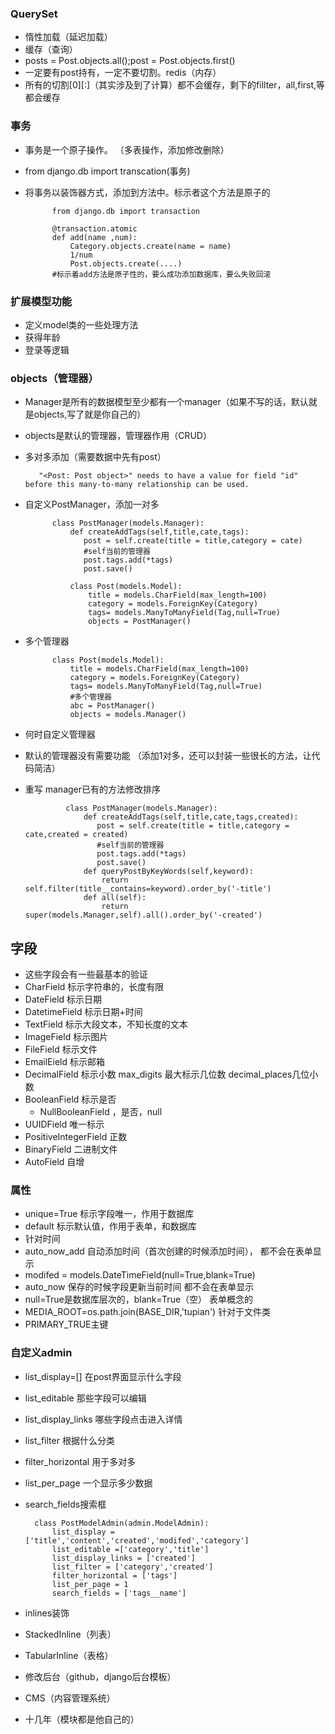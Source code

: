 ### QuerySet ###

 * 惰性加载（延迟加载）
 *  缓存（查询）
  * posts = Post.objects.all();post = Post.objects.first()
  * 一定要有post持有，一定不要切割。redis（内存）
  * 所有的切割[0][:]（其实涉及到了计算）都不会缓存，剩下的fillter，all,first,等都会缓存
### 事务 ###
* 事务是一个原子操作。 （多表操作，添加修改删除）
*  from django.db import transcation(事务)
* 将事务以装饰器方式，添加到方法中。标示者这个方法是原子的

			from django.db import transaction
			
			@transaction.atomic
			def add(name ,num):
				Category.objects.create(name = name)
				1/num
				Post.objects.create(....)
			#标示着add方法是原子性的，要么成功添加数据库，要么失败回滚
### 扩展模型功能 ###
* 定义model类的一些处理方法
* 获得年龄
* 登录等逻辑
###  objects（管理器） ###
* Manager是所有的数据模型至少都有一个manager（如果不写的话，默认就是objects,写了就是你自己的）
* objects是默认的管理器，管理器作用（CRUD）
* 多对多添加（需要数据中先有post）

		 "<Post: Post object>" needs to have a value for field "id" before this many-to-many relationship can be used.

 
* 自定义PostManager，添加一对多

			class PostManager(models.Manager):
			    def createAddTags(self,title,cate,tags):
			       post = self.create(title = title,category = cate)
			       #self当前的管理器
			       post.tags.add(*tags)
			       post.save()

				class Post(models.Model):
				    title = models.CharField(max_length=100)
				    category = models.ForeignKey(Category)
				    tags= models.ManyToManyField(Tag,null=True)
				    objects = PostManager()

* 多个管理器

			class Post(models.Model):
			    title = models.CharField(max_length=100)
			    category = models.ForeignKey(Category)
			    tags= models.ManyToManyField(Tag,null=True)
			    #多个管理器
			    abc = PostManager()
			    objects = models.Manager()

* 何时自定义管理器
 * 默认的管理器没有需要功能 （添加1对多，还可以封装一些很长的方法，让代码简洁）
 * 重写 manager已有的方法修改排序


			
				class PostManager(models.Manager):
				    def createAddTags(self,title,cate,tags,created):
				       post = self.create(title = title,category = cate,created = created)
				       #self当前的管理器
				       post.tags.add(*tags)
				       post.save()
				    def queryPostByKeyWords(self,keyword):
				        return self.filter(title__contains=keyword).order_by('-title')
				    def all(self):
				        return super(models.Manager,self).all().order_by('-created')
## 字段 ##
* 这些字段会有一些最基本的验证
* CharField 标示字符串的，长度有限 
* DateField 标示日期
* DatetimeField 标示日期+时间
* TextField 标示大段文本，不知长度的文本
* ImageField  标示图片
* FileField  标示文件
* EmailEield 标示邮箱
* DecimalField 标示小数   max_digits 最大标示几位数  decimal_places几位小数
* BooleanField 标示是否
	* NullBooleanField ，是否，null 
* UUIDField 唯一标示
* PositiveIntegerField  正数
* BinaryField 二进制文件
* AutoField 自增
### 属性 ###

* unique=True 标示字段唯一，作用于数据库
* default  标示默认值，作用于表单，和数据库
* 针对时间
 * auto_now_add 自动添加时间（首次创建的时候添加时间）， 都不会在表单显示
 * modifed = models.DateTimeField(null=True,blank=True)
 * auto_now 保存的时候字段更新当前时间 都不会在表单显示
* null=True是数据库层次的，blank=True（空） 表单概念的
*  MEDIA_ROOT=os.path.join(BASE_DIR,'tupian') 针对于文件类 
*  PRIMARY_TRUE主键
### 自定义admin ###
* list_display=[]  在post界面显示什么字段
* list_editable 那些字段可以编辑
* list_display_links 哪些字段点击进入详情	
* list_filter  根据什么分类	
* filter_horizontal 用于多对多	
* list_per_page 一个显示多少数据
* search_fields搜索框

		class PostModelAdmin(admin.ModelAdmin):
		    list_display = ['title','content','created','modifed','category']
		    list_editable =['category','title']
		    list_display_links = ['created']
		    list_filter = ['category','created']
		    filter_horizontal = ['tags']
		    list_per_page = 1
		    search_fields = ['tags__name']
* inlines装饰
 * StackedInline（列表）
 * TabularInline（表格） 
* 修改后台（github，django后台模板）
* CMS（内容管理系统）
* 十几年（模块都是他自己的）
